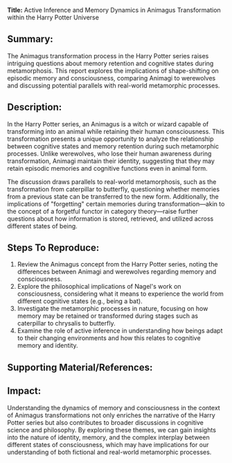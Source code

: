 **Title:** Active Inference and Memory Dynamics in Animagus Transformation within the Harry Potter Universe

## Summary:
The Animagus transformation process in the Harry Potter series raises intriguing questions about memory retention and cognitive states during metamorphosis. This report explores the implications of shape-shifting on episodic memory and consciousness, comparing Animagi to werewolves and discussing potential parallels with real-world metamorphic processes.

## Description:
In the Harry Potter series, an Animagus is a witch or wizard capable of transforming into an animal while retaining their human consciousness. This transformation presents a unique opportunity to analyze the relationship between cognitive states and memory retention during such metamorphic processes. Unlike werewolves, who lose their human awareness during transformation, Animagi maintain their identity, suggesting that they may retain episodic memories and cognitive functions even in animal form.

The discussion draws parallels to real-world metamorphosis, such as the transformation from caterpillar to butterfly, questioning whether memories from a previous state can be transferred to the new form. Additionally, the implications of "forgetting" certain memories during transformation—akin to the concept of a forgetful functor in category theory—raise further questions about how information is stored, retrieved, and utilized across different states of being.

## Steps To Reproduce:
1. Review the Animagus concept from the Harry Potter series, noting the differences between Animagi and werewolves regarding memory and consciousness.
2. Explore the philosophical implications of Nagel's work on consciousness, considering what it means to experience the world from different cognitive states (e.g., being a bat).
3. Investigate the metamorphic processes in nature, focusing on how memory may be retained or transformed during stages such as caterpillar to chrysalis to butterfly.
4. Examine the role of active inference in understanding how beings adapt to their changing environments and how this relates to cognitive memory and identity.

## Supporting Material/References:

## Impact:
Understanding the dynamics of memory and consciousness in the context of Animagus transformations not only enriches the narrative of the Harry Potter series but also contributes to broader discussions in cognitive science and philosophy. By exploring these themes, we can gain insights into the nature of identity, memory, and the complex interplay between different states of consciousness, which may have implications for our understanding of both fictional and real-world metamorphic processes.
